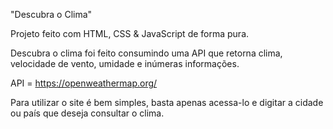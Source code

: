"Descubra o Clima"

Projeto feito com HTML, CSS & JavaScript de forma pura.

Descubra o clima foi feito consumindo uma API que retorna clima, velocidade de vento, umidade e inúmeras informações.

API = https://openweathermap.org/

Para utilizar o site é bem simples, basta apenas acessa-lo e digitar a cidade ou país que deseja consultar o clima.